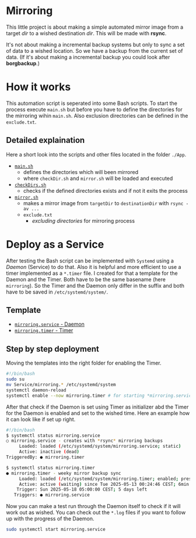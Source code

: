 # Mirroring

This little project is about making a simple automated mirror image from a target *dir* to a wished destination *dir*. This will be made with **rsync**. 

It's not about making a incremental backup systems but only to sync a set of data to a wished location. So we have a backup from the current set of data. (If it's about making a incremental backup you could look after **borgbackup**.)

# How it works

This automation script is seperated into some Bash scripts. To start the process execute `main.sh` but before you have to define the directories for the mirroring wihin `main.sh`. Also exclusion directories can be defined in the `exclude.txt`.

## Detailed explaination

Here a short look into the scripts and other files located in the folder `./App`. 

* [`main.sh`](./App/main.sh)
    * defines the directories which will been mirrored
    * where `checkDir.sh` and `mirror.sh` will be loaded and executed
* [`checkDirs.sh`](./App/checkDirs.sh)
    * checks if the defined directories exists and if not it exits the process
* [`mirror.sh`](./App/mirror.sh)
    * makes a mirror image from `targetDir` to `destinationDir` with `rsync -av ...`
    * `exclude.txt`
        * *excluding directories* for mirroring process

# Deploy as a Service

After testing the Bash script can be implemented with `Systemd` using a *Daemon* (Service) to do that. Also it is helpful and more efficient to use a timer implemented as a `*.timer` file. I created for that a template for the Daemon and the Timer. Both have to be the same basename (here `mirroring`). So the Timer and the Daemon only differ in the suffix and both have to be saved in `/etc/systemd/system/`.

## Template

* [`mirroring.service` - Daemon](./Service/mirroring.service)
* [`mirroring.timer` - Timer](./Service/mirroring.timer)

## Step by step deployment

Moving the templates into the right folder for enabling the Timer.

```bash
#!/bin/bash
sudo su
mv Service/mirroring.* /etc/systemd/system
systemctl daemon-reload
systemctl enable --now mirroring.timer # for starting *mirroring.service* through that
```

After that check if the Daemon is set using Timer as initializer abd the Timer for the Daemon is enabled and set to the wished time. Here an example how it can look like if set up right.

```bash
#!/bin/bash
$ systemctl status mirroring.service
○ mirroring.service - creates with *rsync* mirroring backups
     Loaded: loaded (/etc/systemd/system/mirroring.service; static)
     Active: inactive (dead)
TriggeredBy: ● mirroring.timer

$ systemctl status mirroring.timer
● mirroring.timer - weeky mirror backup sync
     Loaded: loaded (/etc/systemd/system/mirroring.timer; enabled; preset: enabled)
     Active: active (waiting) since Tue 2025-05-13 00:24:46 CEST; 6min ago
    Trigger: Sun 2025-05-18 05:00:00 CEST; 5 days left
   Triggers: ● mirroring.service
```

Now you can make a test run through the Daemon itself to check if it will work out as wished. You can check out the `*.log` files if you want to follow up with the progress of the Daemon.

```bash
sudo systemctl start mirroring.service
```